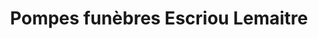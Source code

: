 ---
title: "Pompes funèbres Escriou Lemaitre"
url: /vaucouleurs/pompes-funebres-escriou-lemaitre/
shop: directeurs de funérailles
---